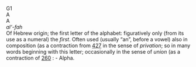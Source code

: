 <body>
  <p>G1<br>  Α  <br> A  <br><i>al‘-fah </i><br>Of Hebrew origin; the first letter of the alphabet: figuratively only (from its use as a numeral) the <i>first</i>. Often used (usually “an”, before a vowel) also in composition (as a contraction from <a href="g0427.htm">427</a>  in the sense of <i>privation</i>; so in many words beginning with this letter; occasionally in the sense of <i>union</i> (as a contraction of <a href="g0260.htm">260</a> : - Alpha.<br></p>
 </body>